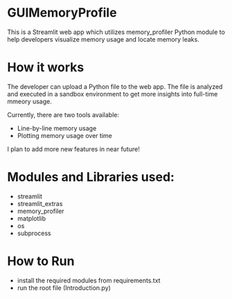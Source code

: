 # GUIMemoryProfile

This is a Streamlit web app which utilizes memory_profiler Python module to help developers visualize memory usage and locate memory leaks.

# How it works

The developer can upload a Python file to the web app. The file is analyzed and executed in a sandbox environment to get more insights into full-time mmeory usage. 

Currently, there are two tools available:

- Line-by-line memory usage
- Plotting memory usage over time

I plan to add more new features in near future!

# Modules and Libraries used:
- streamlit
- streamlit_extras
- memory_profiler
- matplotlib
- os
- subprocess

# How to Run

- install the required modules from requirements.txt
- run the root file (Introduction.py)
